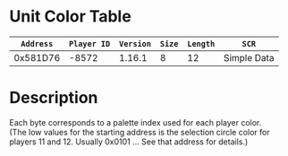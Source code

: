 # Unit Color Table

| `Address` | `Player ID` | `Version` | `Size` | `Length` | `SCR` |
| ---------- | ----------- | --------- | ------ | -------- | ---- |
| 0x581D76 | -8572 | 1.16.1 | 8 | 12 | Simple Data |

# Description

Each byte corresponds to a palette index used for each player color.<br>(The low values for the starting address is the selection circle color for players 11 and 12. Usually 0x0101 ... See that address for details.)